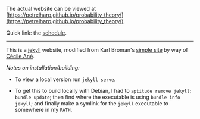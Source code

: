 The actual website can be viewed at [https://petrelharp.github.io/probability_theory/](https://petrelharp.github.io/probability_theory/).

Quick link: the [schedule](https://petrelharp.github.io/probability_theory/schedule.html).


--------------------


This is a [jekyll](https://jekyllrb.com) website,
modified from Karl Broman's [simple site](http://github.com/kbroman/simple_site)
by way of [Cécile Ané](http://cecileane.github.io/computingtools/).


*Notes on installation/building:*

- To view a local version run `jekyll serve`.

- To get this to build locally with Debian, I had to `aptitude remove jekyll`; `bundle update`; 
    then find where the executable is using `bundle info jekyll`; 
    and finally make a symlink for the `jekyll` executable to somewhere in my `PATH`.
